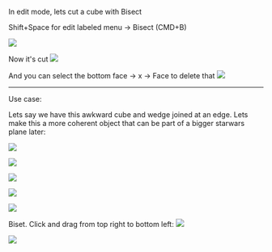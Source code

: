 
In edit mode, lets cut a cube with Bisect

Shift+Space for edit labeled menu -> Bisect (CMD+B)

![](https://i.imgur.com/4Kf1zjk.png)


Now it's cut
![](https://i.imgur.com/ZeGviRw.png)

And you can select the bottom face -> x -> Face to delete that
![](https://i.imgur.com/eTzr1mc.png)


---


Use case:

Lets say we have this awkward cube and wedge joined at an edge. Lets make this a more coherent object that can be part of a bigger starwars plane later:


![](https://i.imgur.com/2wpqcTr.png)



![](https://i.imgur.com/ZZkC51L.png)


![](https://i.imgur.com/H4Unlhr.png)


![](https://i.imgur.com/eldAtg6.png)

![](https://i.imgur.com/DPvkyWu.png)

Biset. Click and drag from top right to bottom left:
![](https://i.imgur.com/sSFdhU7.png)


![](https://i.imgur.com/1lIlL9i.png)

